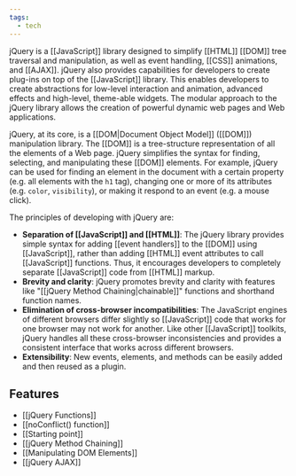 ```yaml
---
tags:
  - tech
---
```

jQuery is a [[JavaScript]] library designed to simplify [[HTML]] [[DOM]] tree traversal and manipulation, as well as event handling, [[CSS]] animations, and [[AJAX]].
jQuery also provides capabilities for developers to create plug-ins on top of the [[JavaScript]] library. 
This enables developers to create abstractions for low-level interaction and animation, advanced effects and high-level, theme-able widgets. 
The modular approach to the jQuery library allows the creation of powerful dynamic web pages and Web applications.

jQuery, at its core, is a [[DOM|Document Object Model]] ([[DOM]]) manipulation library.
The [[DOM]] is a tree-structure representation of all the elements of a Web page. 
jQuery simplifies the syntax for finding, selecting, and manipulating these [[DOM]] elements. 
For example, jQuery can be used for finding an element in the document with a certain property (e.g. all elements with the `h1` tag), changing one or more of its attributes (e.g. `color`, `visibility`), or making it respond to an event (e.g. a mouse click).

The principles of developing with jQuery are:
- **Separation of [[JavaScript]] and [[HTML]]**: The jQuery library provides simple syntax for adding [[event handlers]] to the [[DOM]] using [[JavaScript]], rather than adding [[HTML]] event attributes to call [[JavaScript]] functions. Thus, it encourages developers to completely separate [[JavaScript]] code from [[HTML]] markup.
- **Brevity and clarity**: jQuery promotes brevity and clarity with features like "[[jQuery Method Chaining|chainable]]" functions and shorthand function names.
- **Elimination of cross-browser incompatibilities**: The JavaScript engines of different browsers differ slightly so [[JavaScript]] code that works for one browser may not work for another. Like other [[JavaScript]] toolkits, jQuery handles all these cross-browser inconsistencies and provides a consistent interface that works across different browsers.
- **Extensibility**: New events, elements, and methods can be easily added and then reused as a plugin.

## Features
- [[jQuery Functions]]
- [[noConflict() function]]
- [[Starting point]]
- [[jQuery Method Chaining]]
- [[Manipulating DOM Elements]]
- [[jQuery AJAX]]
